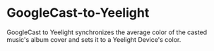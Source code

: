 # GoogleCast-to-Yeelight
GoogleCast to Yeelight synchronizes the average color of the casted music's album cover and sets it to a Yeelight Device's color. 

